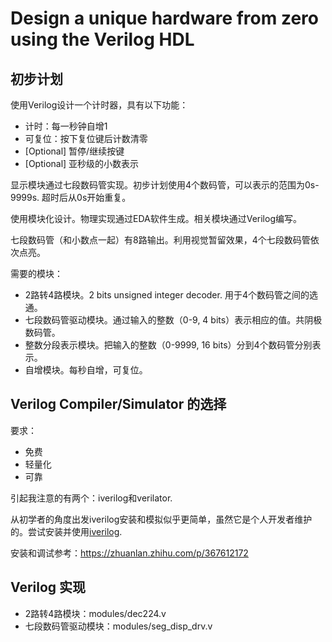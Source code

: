 # Design a unique hardware from zero using the Verilog HDL

## 初步计划

使用Verilog设计一个计时器，具有以下功能：

- 计时：每一秒钟自增1
- 可复位：按下复位键后计数清零
- [Optional] 暂停/继续按键
- [Optional] 亚秒级的小数表示

显示模块通过七段数码管实现。初步计划使用4个数码管，可以表示的范围为0s-9999s. 超时后从0s开始重复。

使用模块化设计。物理实现通过EDA软件生成。相关模块通过Verilog编写。

七段数码管（和小数点一起）有8路输出。利用视觉暂留效果，4个七段数码管依次点亮。

需要的模块：

- 2路转4路模块。2 bits unsigned integer decoder. 用于4个数码管之间的选通。
- 七段数码管驱动模块。通过输入的整数（0-9, 4 bits）表示相应的值。共阴极数码管。
- 整数分段表示模块。把输入的整数（0-9999, 16 bits）分到4个数码管分别表示。
- 自增模块。每秒自增，可复位。

## Verilog Compiler/Simulator 的选择

要求：

- 免费
- 轻量化
- 可靠

引起我注意的有两个：iverilog和verilator.

从初学者的角度出发iverilog安装和模拟似乎更简单，虽然它是个人开发者维护的。尝试安装并使用[iverilog](http://bleyer.org/icarus/).

安装和调试参考：https://zhuanlan.zhihu.com/p/367612172

## Verilog 实现

- 2路转4路模块：modules/dec224.v
- 七段数码管驱动模块：modules/seg_disp_drv.v


